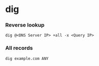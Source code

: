 # dig

### Reverse lookup

```
dig @<DNS Server IP> +all -x <Query IP>
```

### All records

```
dig example.com ANY
```
